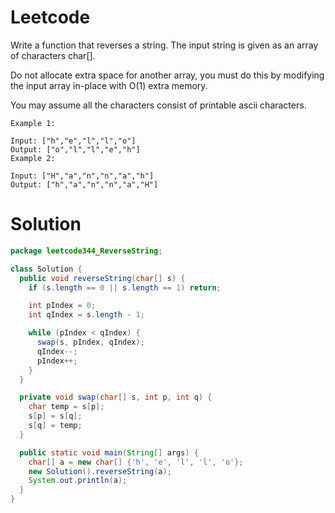 # Leetcode

Write a function that reverses a string. The input string is given as an array of characters char[].

Do not allocate extra space for another array, you must do this by modifying the input array in-place with O(1) extra memory.

You may assume all the characters consist of printable ascii characters.

```
Example 1:

Input: ["h","e","l","l","o"]
Output: ["o","l","l","e","h"]
Example 2:

Input: ["H","a","n","n","a","h"]
Output: ["h","a","n","n","a","H"]
```

# Solution

```java
package leetcode344_ReverseString;

class Solution {
  public void reverseString(char[] s) {
    if (s.length == 0 || s.length == 1) return;

    int pIndex = 0;
    int qIndex = s.length - 1;

    while (pIndex < qIndex) {
      swap(s, pIndex, qIndex);
      qIndex--;
      pIndex++;
    }
  }

  private void swap(char[] s, int p, int q) {
    char temp = s[p];
    s[p] = s[q];
    s[q] = temp;
  }

  public static void main(String[] args) {
    char[] a = new char[] {'h', 'e', 'l', 'l', 'o'};
    new Solution().reverseString(a);
    System.out.println(a);
  }
}

```
